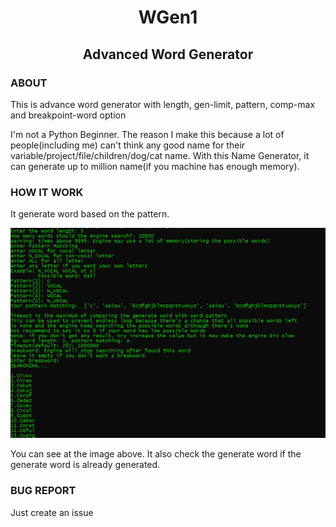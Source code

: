 <div align="center">
    <h1>WGen1</h1>
    <h2>Advanced Word Generator</h2>
</div>

### ABOUT
This is advance word generator with length, gen-limit, pattern, comp-max and breakpoint-word option

I'm not a Python Beginner. The reason I make this because a lot of people(including me) can't think any good name for their variable/project/file/children/dog/cat name. With this Name Generator, it can generate up to million name(if you machine has enough memory).

### HOW IT WORK

It generate word based on the pattern.

![example](https://raw.githubusercontent.com/Xp-op/WGen/main/image.png)

You can see at the image above. It also check the generate word if the generate word is already generated.

### BUG REPORT
Just create an issue
